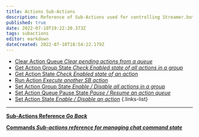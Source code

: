 ```yaml
---
title: Actions Sub-Actions
description: Reference of Sub-Actions used for controlling Streamer.bot Action state
published: true
date: 2022-07-10T19:22:20.373Z
tags: subactions
editor: markdown
dateCreated: 2022-07-10T18:54:22.179Z
---
```


* [Clear Action Queue *Clear pending actions from a queue*](/Sub-Actions/Clear-Action-Queue)
* [Get Action Group State  *Check Enabled state of all actions in a group*](/Sub-Actions/action-group-state)
* [Get Action State *Check Enabled state of an action*](/en/Sub-Actions/Get-Action-State)
* [Run Action *Execute another SB action*](/Sub-Actions/Do-Action)
* [Set Action Group State  *Enable / Disable all actions in a group*](/Sub-Actions/action-group-state)
* [Set Action Queue Pause State *Pause / Resume an action queue*](/en/Sub-Actions/Set-Action-Queue-Pause-State)
* [Set Action State *Enable / Disable an action*](/Sub-Actions/action-state)
{.links-list}

---

<section class="btn-grid my-5">
    
  [<i class="mdi mdi-chevron-left"></i>**Sub-Actions Reference *Go Back***](/en/Sub-Actions)
  
  [<i class="mdi mdi-comment-alert primary--text"></i> **Commands *Sub-actions reference for managing chat command state***](/en/Sub-Actions/Commands)
  
</section>